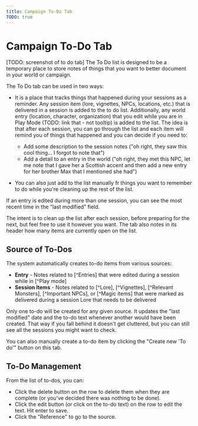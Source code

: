 ```yaml
---
title: Campaign To-Do Tab
TODO: true
---
```

# Campaign To-Do Tab

[TODO: screenshot of to do tab]
The To Do list is designed to be a temporary place to store notes of things that you want to better document in your world or campaign.

The To Do tab can be used in two ways:
- It is a place that tracks things that happened during your sessions as a reminder.  Any session item (lore, vignettes, NPCs, locations, etc.) that is delivered in a session is added to the to do list.  Additionally, any world entry (location, character, organization) that you edit while you are in Play Mode (TODO: link that - not tooltip) is added to the list.  The idea is that after each session, you can go through the list and each item will remind you of things that happened and you can decide if you need to: 

  - Add some description to the session notes ("oh right, they saw this cool thing... I forgot to note that")
  - Add a detail to an entry in the world ("oh right, they met this NPC, let me note that I gave her a Scottish accent and then add a new entry for her brother Max that I mentioned she had")

- You can also just add to the list manually fr things you want to remember to do while you're cleaning up the rest of the list.

If an entry is edited during more than one session, you can see the most recent time in the "last modified" field.

The intent is to clean up the list after each session, before preparing for the next, but feel free to use it however you want.  The tab also notes in its header how many items are currently open on the list.

## Source of To-Dos
The system automatically creates to-do items from various sources:
- **Entry** - Notes related to [^Entries] that were edited during a session while in [^Play mode]
- **Session Items** - Notes related to [^Lore], [^Vignettes], [^Relevant Monsters], [^Important NPCs], or [^Magic items] that were marked as delivered during a session
Lore that needs to be delivered

Only one to-do will be created for any given source.  It updates the "last modified" date and the to-do text whenever another would have been created.  That way if you fall behind it doesn't get cluttered, but you can still see all the sessions you might want to check.

You can also manually create a to-do item by clicking the "Create new 'To do'" button on this tab.

## To-Do Management
From the list of to-dos, you can:
- Click the delete button on the row to delete them when they are complete (or you've decided there was nothing to be done).
- Click the edit button (or click on the to-do text) on the row to edit the text. Hit enter to save.
- Click the "Reference" to go to the source.  